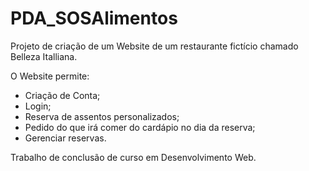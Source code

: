 # PDA_SOSAlimentos
Projeto de criação de um Website de um restaurante fictício chamado Belleza Italliana.

O Website permite:
- Criação de Conta;
- Login;
- Reserva de assentos personalizados;
- Pedido do que irá comer do cardápio no dia da reserva;
- Gerenciar reservas.

Trabalho de conclusão de curso em Desenvolvimento Web. 

